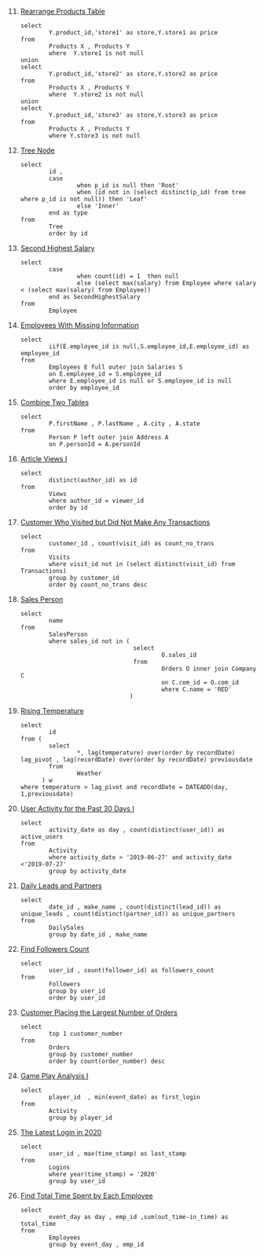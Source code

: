 
11) <a href='https://leetcode.com/problems/rearrange-products-table'> Rearrange Products Table </a>

        select
                Y.product_id,'store1' as store,Y.store1 as price
        from
                Products X , Products Y
                where  Y.store1 is not null
        union
        select
                Y.product_id,'store2' as store,Y.store2 as price
        from
                Products X , Products Y
                where  Y.store2 is not null
        union
        select
                Y.product_id,'store3' as store,Y.store3 as price
        from
                Products X , Products Y
                where Y.store3 is not null
                
12) <a href='https://leetcode.com/problems/tree-node'> Tree Node </a>                

        select 
                id ,
                case
                        when p_id is null then 'Root'
                        when (id not in (select distinct(p_id) from tree where p_id is not null)) then 'Leaf'
                        else 'Inner'
                end as type
        from
                Tree 
                order by id


13) <a href='https://leetcode.com/problems/second-highest-salary'> Second Highest Salary </a> 

        select 
                case
                        when count(id) = 1  then null 
                        else (select max(salary) from Employee where salary < (select max(salary) from Employee))
                end as SecondHighestSalary
        from
                Employee


14) <a href='https://leetcode.com/problems/employees-with-missing-information'> Employees With Missing Information </a>  

        select 
                iif(E.employee_id is null,S.employee_id,E.employee_id) as employee_id
        from 
                Employees E full outer join Salaries S
                on E.employee_id = S.employee_id
                where E.employee_id is null or S.employee_id is null
                order by employee_id
                
                
15) <a href='https://leetcode.com/problems/combine-two-tables'> Combine Two Tables </a>

        select
                P.firstName , P.lastName , A.city , A.state    
        from 
                Person P left outer join Address A
                on P.personId = A.personId
        
        
16) <a href='https://leetcode.com/problems/article-views-i'> Article Views I </a>

        select 
                distinct(author_id) as id
        from
                Views 
                where author_id = viewer_id 
                order by id
        
        
17) <a href='https://leetcode.com/problems/customer-who-visited-but-did-not-make-any-transactions'> Customer Who Visited but Did Not Make Any Transactions </a>

        select 
                customer_id , count(visit_id) as count_no_trans
        from
                Visits 
                where visit_id not in (select distinct(visit_id) from Transactions) 
                group by customer_id
                order by count_no_trans desc
        

18) <a href='https://leetcode.com/problems/sales-person'> Sales Person </a>

        select 
                name
        from 
                SalesPerson
                where sales_id not in (
                                        select
                                                O.sales_id 
                                        from
                                                Orders O inner join Company C
                                                on C.com_id = O.com_id
                                                where C.name = 'RED' 
                                       )

        
19) <a href='https://leetcode.com/problems/rising-temperature'> Rising Temperature </a>    

        select
                id
        from (
                select 
                        *, lag(temperature) over(order by recordDate) lag_pivot , lag(recordDate) over(order by recordDate) previousdate
                from 
                        Weather 
              ) w       
        where temperature > lag_pivot and recordDate = DATEADD(day, 1,previousdate)


20) <a href='https://leetcode.com/problems/user-activity-for-the-past-30-days-i'> User Activity for the Past 30 Days I </a>

        select 
                activity_date as day , count(distinct(user_id)) as active_users 
        from 
                Activity 
                where activity_date > '2019-06-27' and activity_date <'2019-07-27'
                group by activity_date
        
        
21) <a href='https://leetcode.com/problems/daily-leads-and-partners'> Daily Leads and Partners </a>

        select 
                date_id , make_name , count(distinct(lead_id)) as unique_leads , count(distinct(partner_id)) as unique_partners
        from
                DailySales 
                group by date_id , make_name

        
22) <a href='https://leetcode.com/problems/find-followers-count'> Find Followers Count </a>

        select
                user_id , count(follower_id) as followers_count
        from
                Followers
                group by user_id
                order by user_id


23) <a href='https://leetcode.com/problems/customer-placing-the-largest-number-of-orders'> Customer Placing the Largest Number of Orders </a>

        select 
                top 1 customer_number
        from 
                Orders
                group by customer_number
                order by count(order_number) desc


24) <a href='https://leetcode.com/problems/game-play-analysis-i'> Game Play Analysis I </a>

        select 
                player_id  , min(event_date) as first_login 
        from 
                Activity
                group by player_id


25) <a href='https://leetcode.com/problems/the-latest-login-in-2020'> The Latest Login in 2020 </a>

        select 
                user_id , max(time_stamp) as last_stamp
        from
                Logins
                where year(time_stamp) = '2020'
                group by user_id


26) <a href='https://leetcode.com/problems/find-total-time-spent-by-each-employee'> Find Total Time Spent by Each Employee </a>

        select 
                event_day as day , emp_id ,sum(out_time-in_time) as total_time
        from
                Employees
                group by event_day , emp_id
